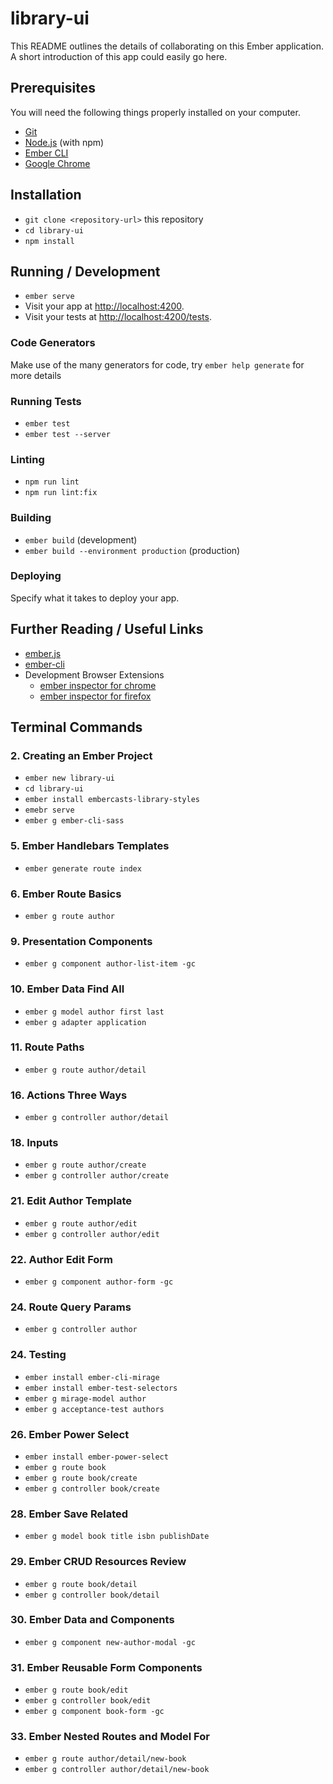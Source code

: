 # library-ui

This README outlines the details of collaborating on this Ember application.
A short introduction of this app could easily go here.

## Prerequisites

You will need the following things properly installed on your computer.

* [Git](https://git-scm.com/)
* [Node.js](https://nodejs.org/) (with npm)
* [Ember CLI](https://ember-cli.com/)
* [Google Chrome](https://google.com/chrome/)

## Installation

* `git clone <repository-url>` this repository
* `cd library-ui`
* `npm install`

## Running / Development

* `ember serve`
* Visit your app at [http://localhost:4200](http://localhost:4200).
* Visit your tests at [http://localhost:4200/tests](http://localhost:4200/tests).

### Code Generators

Make use of the many generators for code, try `ember help generate` for more details

### Running Tests

* `ember test`
* `ember test --server`

### Linting

* `npm run lint`
* `npm run lint:fix`

### Building

* `ember build` (development)
* `ember build --environment production` (production)

### Deploying

Specify what it takes to deploy your app.

## Further Reading / Useful Links

* [ember.js](https://emberjs.com/)
* [ember-cli](https://ember-cli.com/)
* Development Browser Extensions
  * [ember inspector for chrome](https://chrome.google.com/webstore/detail/ember-inspector/bmdblncegkenkacieihfhpjfppoconhi)
  * [ember inspector for firefox](https://addons.mozilla.org/en-US/firefox/addon/ember-inspector/)

## Terminal Commands

### 2. Creating an Ember Project

* `ember new library-ui`
* `cd library-ui`
* `ember install embercasts-library-styles`
* `emebr serve`
* `ember g ember-cli-sass`

### 5. Ember Handlebars Templates

* `ember generate route index`

### 6. Ember Route Basics

* `ember g route author`

### 9. Presentation Components

* `ember g component author-list-item -gc`

### 10. Ember Data Find All

* `ember g model author first last`
* `ember g adapter application`

### 11. Route Paths

* `ember g route author/detail`

### 16. Actions Three Ways

* `ember g controller author/detail`

### 18. Inputs

* `ember g route author/create`
* `ember g controller author/create`

### 21. Edit Author Template

* `ember g route author/edit`
* `ember g controller author/edit`

### 22. Author Edit Form

* `ember g component author-form -gc`

### 24. Route Query Params

* `ember g controller author`

### 24. Testing

* `ember install ember-cli-mirage`
* `ember install ember-test-selectors`
* `ember g mirage-model author`
* `ember g acceptance-test authors`

### 26. Ember Power Select

* `ember install ember-power-select`
* `ember g route book`
* `ember g route book/create`
* `ember g controller book/create`

### 28. Ember Save Related

* `ember g model book title isbn publishDate`

### 29. Ember CRUD Resources Review

* `ember g route book/detail`
* `ember g controller book/detail`

### 30. Ember Data and Components

* `ember g component new-author-modal -gc`

### 31. Ember Reusable Form Components

* `ember g route book/edit`
* `ember g controller book/edit`
* `ember g component book-form -gc`

### 33. Ember Nested Routes and Model For

* `ember g route author/detail/new-book`
* `ember g controller author/detail/new-book`
